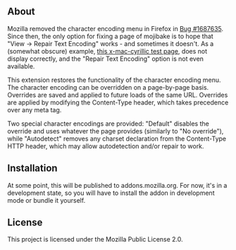 ## About

Mozilla removed the character encoding menu in Firefox in [Bug #1687635](https://bugzilla.mozilla.org/show_bug.cgi?id=1687635). Since then,
the only option for fixing a page of mojibake is to hope that "View -> Repair Text Encoding" works - and sometimes it doesn't. As a (somewhat obscure) example,
[this x-mac-cyrillic test page](https://hsivonen.com/test/charset/unlabeled-legacy/ru-x-mac-cyrillic.htm), does not display correctly, and the "Repair Text Encoding"
option is not even available.

This extension restores the functionality of the character encoding menu. The character encoding can be overridden on a page-by-page basis. Overrides are saved
and applied to future loads of the same URL. Overrides are applied by modifying the Content-Type header, which takes precedence over any meta tag.

Two special character encodings are provided: "Default" disables the override and uses whatever the page provides (similarly to "No override"), while "Autodetect"
removes any charset declaration from the Content-Type HTTP header, which may allow autodetection and/or repair to work.

## Installation

At some point, this will be published to addons.mozilla.org. For now, it's in a development state, so you will have to install the addon in development mode
or bundle it yourself.

## License

This project is licensed under the Mozilla Public License 2.0.
